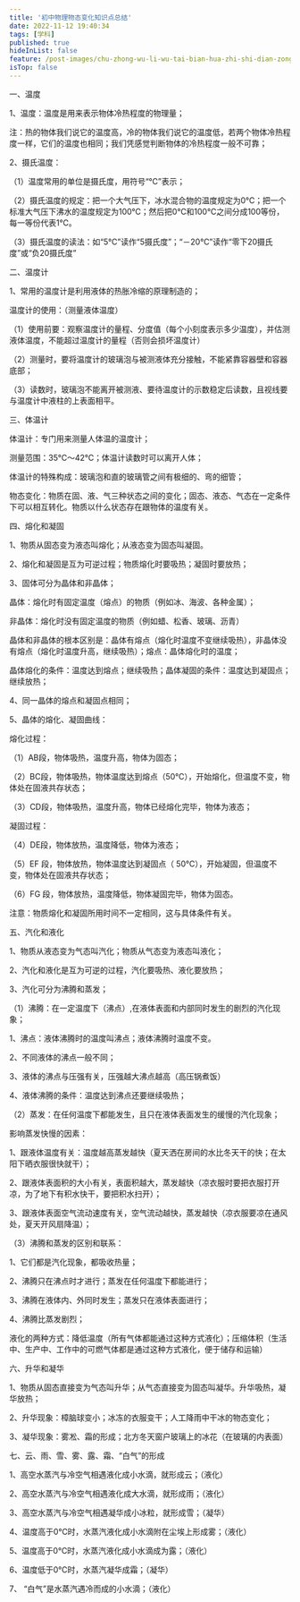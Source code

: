 ```yaml
---
title: '初中物理物态变化知识点总结'
date: 2022-11-12 19:40:34
tags: [学科]
published: true
hideInList: false
feature: /post-images/chu-zhong-wu-li-wu-tai-bian-hua-zhi-shi-dian-zong-jie.jpg
isTop: false
---
```

一、温度


1、温度：温度是用来表示物体冷热程度的物理量；

注：热的物体我们说它的温度高，冷的物体我们说它的温度低，若两个物体冷热程度一样，它们的温度也相同；我们凭感觉判断物体的冷热程度一般不可靠；



2、摄氏温度：



（1）温度常用的单位是摄氏度，用符号“℃”表示；



（2）摄氏温度的规定：把一个大气压下，冰水混合物的温度规定为0℃；把一个标准大气压下沸水的温度规定为100℃；然后把0℃和100℃之间分成100等份，每一等份代表1℃。



（3）摄氏温度的读法：如“5℃”读作“5摄氏度”；“－20℃”读作“零下20摄氏度”或“负20摄氏度”



二、温度计

1、常用的温度计是利用液体的热胀冷缩的原理制造的；

温度计的使用：（测量液体温度）



（1）使用前要：观察温度计的量程、分度值（每个小刻度表示多少温度），并估测液体温度，不能超过温度计的量程（否则会损坏温度计）



（2）测量时，要将温度计的玻璃泡与被测液体充分接触，不能紧靠容器壁和容器底部；



（3）读数时，玻璃泡不能离开被测液、要待温度计的示数稳定后读数，且视线要与温度计中液柱的上表面相平。



三、体温计

体温计：专门用来测量人体温的温度计；

测量范围：35℃～42℃；体温计读数时可以离开人体；

体温计的特殊构成：玻璃泡和直的玻璃管之间有极细的、弯的细管；

物态变化：物质在固、液、气三种状态之间的变化；固态、液态、气态在一定条件下可以相互转化。物质以什么状态存在跟物体的温度有关。



四、熔化和凝固

1、物质从固态变为液态叫熔化；从液态变为固态叫凝固。



2、熔化和凝固是互为可逆过程；物质熔化时要吸热；凝固时要放热；



3、固体可分为晶体和非晶体；



晶体：熔化时有固定温度（熔点）的物质（例如冰、海波、各种金属）；



非晶体：熔化时没有固定温度的物质（例如蜡、松香、玻璃、沥青）

晶体和非晶体的根本区别是：晶体有熔点（熔化时温度不变继续吸热），非晶体没有熔点（熔化时温度升高，继续吸热）；熔点：晶体熔化时的温度；



晶体熔化的条件：温度达到熔点；继续吸热；晶体凝固的条件：温度达到凝固点；继续放热；



4、同一晶体的熔点和凝固点相同；



5、晶体的熔化、凝固曲线：



熔化过程：



（1）AB段，物体吸热，温度升高，物体为固态；



（2）BC段，物体吸热，物体温度达到熔点（50℃），开始熔化，但温度不变，物体处在固液共存状态； 



（3）CD段，物体吸热，温度升高，物体已经熔化完毕，物体为液态；

凝固过程：



（4）DE段，物体放热，温度降低，物体为液态；



（5）EF 段，物体放热，物体温度达到凝固点（ 50℃），开始凝固，但温度不变，物体处在固液共存状态；



（6）FG 段，物体放热，温度降低，物体凝固完毕，物体为固态。

注意：物质熔化和凝固所用时间不一定相同，这与具体条件有关。



五、汽化和液化

1、物质从液态变为气态叫汽化；物质从气态变为液态叫液化；



2、汽化和液化是互为可逆的过程，汽化要吸热、液化要放热；



3、汽化可分为沸腾和蒸发；



（1）沸腾：在一定温度下（沸点）,在液体表面和内部同时发生的剧烈的汽化现象；



1、沸点：液体沸腾时的温度叫沸点；液体沸腾时温度不变。



2、不同液体的沸点一般不同；



3、液体的沸点与压强有关，压强越大沸点越高（高压锅煮饭）



4、液体沸腾的条件：温度达到沸点还要继续吸热；



（2）蒸发：在任何温度下都能发生，且只在液体表面发生的缓慢的汽化现象；



影响蒸发快慢的因素：



1、跟液体温度有关：温度越高蒸发越快（夏天洒在房间的水比冬天干的快；在太阳下晒衣服很快就干）；



2、跟液体表面积的大小有关，表面积越大，蒸发越快（凉衣服时要把衣服打开凉，为了地下有积水快干，要把积水扫开）；



3、跟液体表面空气流动速度有关，空气流动越快，蒸发越快（凉衣服要凉在通风处，夏天开风扇降温）；



（3）沸腾和蒸发的区别和联系：



1、它们都是汽化现象，都吸收热量；



2、沸腾只在沸点时才进行；蒸发在任何温度下都能进行；



3、沸腾在液体内、外同时发生；蒸发只在液体表面进行；



4、沸腾比蒸发剧烈；



液化的两种方式：降低温度（所有气体都能通过这种方式液化）；压缩体积（生活中、生产中、工作中的可燃气体都是通过这种方式液化，便于储存和运输）



六、升华和凝华

1、物质从固态直接变为气态叫升华；从气态直接变为固态叫凝华。升华吸热，凝华放热；



2、升华现象：樟脑球变小；冰冻的衣服变干；人工降雨中干冰的物态变化；



3、凝华现象：雾凇、霜的形成；北方冬天窗户玻璃上的冰花（在玻璃的内表面）



七、云、雨、雪、雾、露、霜、“白气”的形成

1、高空水蒸汽与冷空气相遇液化成小水滴，就形成云；（液化）



2、高空水蒸汽与冷空气相遇液化成大水滴，就形成雨；（液化）



3、高空水蒸汽与冷空气相遇凝华成小冰粒，就形成雪；（凝华）



4、温度高于0℃时，水蒸汽液化成小水滴附在尘埃上形成雾；（液化）



5、温度高于0℃时，水蒸汽液化成小水滴成为露；（液化）



6、温度低于0℃时，水蒸汽凝华成霜；（凝华）



7、 “白气”是水蒸汽遇冷而成的小水滴；（液化）